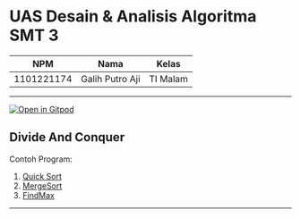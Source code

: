 # UAS Desain & Analisis Algoritma SMT 3

| NPM        | Nama            | Kelas    |
|------------|-----------------|----------|
| 1101221174 | Galih Putro Aji | TI Malam |

---

<a href="https://gitpod.io/#https://github.com/galihsch/UAS-DAA" target="_blank">
  <img src="https://gitpod.io/button/open-in-gitpod.svg" alt="Open in Gitpod">
</a>


## Divide And Conquer

Contoh Program:

1. [Quick Sort](src/QuickSort.cpp)
2. [MergeSort](src/MergeSort.cpp)
3. [FindMax](src/FindMax.cpp)

---
